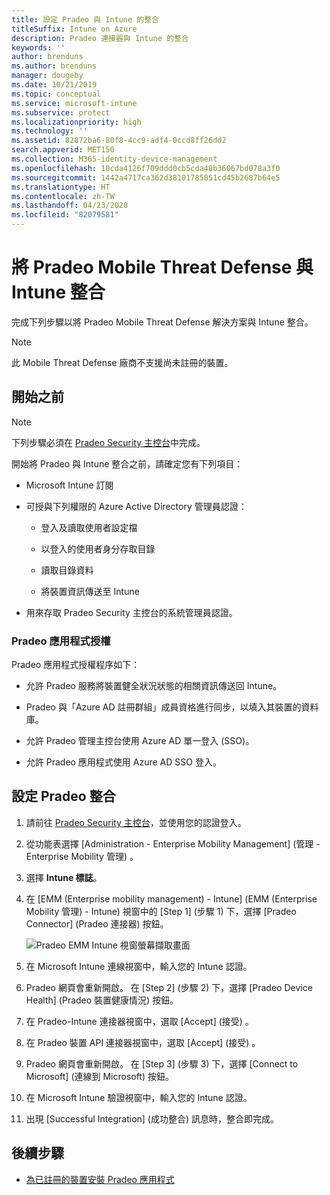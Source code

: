 ```yaml
---
title: 設定 Pradeo 與 Intune 的整合
titleSuffix: Intune on Azure
description: Pradeo 連接器與 Intune 的整合
keywords: ''
author: brenduns
ms.author: brenduns
manager: dougeby
ms.date: 10/21/2019
ms.topic: conceptual
ms.service: microsoft-intune
ms.subservice: protect
ms.localizationpriority: high
ms.technology: ''
ms.assetid: 82872ba6-80f8-4cc9-adf4-0ccd8ff26dd2
search.appverid: MET150
ms.collection: M365-identity-device-management
ms.openlocfilehash: 10cda4126f709ddd0cb5cda40b36067bd078a3f0
ms.sourcegitcommit: 1442a4717ca362d38101785851cd45b2687b64e5
ms.translationtype: HT
ms.contentlocale: zh-TW
ms.lasthandoff: 04/23/2020
ms.locfileid: "82079581"
---
```

# <a name="integrate-pradeo-mobile-threat-defense-with-intune"></a>將 Pradeo Mobile Threat Defense 與 Intune 整合

完成下列步驟以將 Pradeo Mobile Threat Defense 解決方案與 Intune 整合。

> [!NOTE]  
> 此 Mobile Threat Defense 廠商不支援尚未註冊的裝置。

## <a name="before-you-begin"></a>開始之前

> [!NOTE]
> 下列步驟必須在 [Pradeo Security 主控台](https://pradeo-security.com/)中完成。

開始將 Pradeo 與 Intune 整合之前，請確定您有下列項目：

- Microsoft Intune 訂閱

- 可授與下列權限的 Azure Active Directory 管理員認證：

  - 登入及讀取使用者設定檔

  - 以登入的使用者身分存取目錄

  - 讀取目錄資料

  - 將裝置資訊傳送至 Intune

- 用來存取 Pradeo Security 主控台的系統管理員認證。

### <a name="pradeo-app-authorization"></a>Pradeo 應用程式授權

Pradeo 應用程式授權程序如下：

- 允許 Pradeo 服務將裝置健全狀況狀態的相關資訊傳送回 Intune。

- Pradeo 與「Azure AD 註冊群組」成員資格進行同步，以填入其裝置的資料庫。

- 允許 Pradeo 管理主控台使用 Azure AD 單一登入 (SSO)。

- 允許 Pradeo 應用程式使用 Azure AD SSO 登入。

## <a name="to-set-up-pradeo-integration"></a>設定 Pradeo 整合

1. 請前往 [Pradeo Security 主控台](https://www.pradeo-security.com)，並使用您的認證登入。

2. 從功能表選擇 [Administration - Enterprise Mobility Management] \(管理 - Enterprise Mobility 管理\)  。

3. 選擇 **Intune 標誌**。

4. 在 [EMM (Enterprise mobility management) - Intune] \(EMM (Enterprise Mobility 管理) - Intune\)  視窗中的 [Step 1] \(步驟 1\)  下，選擇 [Pradeo Connector] \(Pradeo 連接器\)  按鈕。 

    ![Pradeo EMM Intune 視窗螢幕擷取畫面](./media/pradeo-mtd-connector-integration/pradeo_setup.png)

5. 在 Microsoft Intune 連線視窗中，輸入您的 Intune 認證。

5. Pradeo 網頁會重新開啟。 在 [Step 2] \(步驟 2\)  下，選擇 [Pradeo Device Health] \(Pradeo 裝置健康情況\)  按鈕。

7. 在 Pradeo-Intune 連接器視窗中，選取 [Accept] \(接受\)  。 

8. 在 Pradeo 裝置 API 連接器視窗中，選取 [Accept] \(接受\)  。

9. Pradeo 網頁會重新開啟。 在 [Step 3] \(步驟 3\)  下，選擇 [Connect to Microsoft] \(連線到 Microsoft\)  按鈕。 

10. 在 Microsoft Intune 驗證視窗中，輸入您的 Intune 認證。

11. 出現 [Successful Integration] \(成功整合\)  訊息時，整合即完成。

## <a name="next-steps"></a>後續步驟

- [為已註冊的裝置安裝 Pradeo 應用程式](mtd-apps-ios-app-configuration-policy-add-assign.md)
